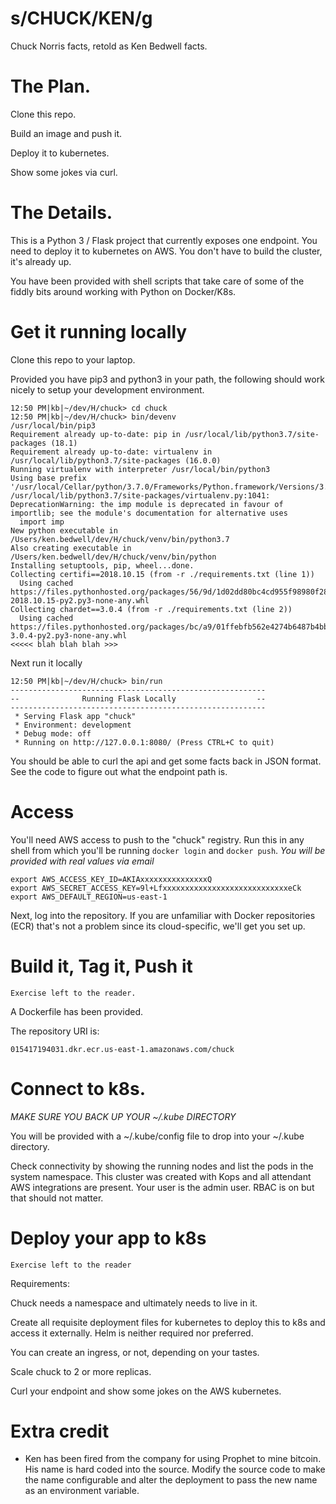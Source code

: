 

# s/CHUCK/KEN/g

Chuck Norris facts, retold as Ken Bedwell facts.


# The Plan.

Clone this repo.

Build an image and push it.

Deploy it to kubernetes.

Show some jokes via curl.


# The Details.

This is a Python 3 / Flask project that currently exposes one endpoint.  You need to deploy it to kubernetes on AWS.  You don't have to build the cluster, it's already up.

You have been provided with shell scripts that take care of some of the fiddly bits around working with Python on Docker/K8s.


# Get it running locally

Clone this repo to your laptop.

Provided you have pip3 and python3 in your path, the following should work nicely to setup your development environment.

```
12:50 PM|kb|~/dev/H/chuck> cd chuck
12:50 PM|kb|~/dev/H/chuck> bin/devenv
/usr/local/bin/pip3
Requirement already up-to-date: pip in /usr/local/lib/python3.7/site-packages (18.1)
Requirement already up-to-date: virtualenv in /usr/local/lib/python3.7/site-packages (16.0.0)
Running virtualenv with interpreter /usr/local/bin/python3
Using base prefix '/usr/local/Cellar/python/3.7.0/Frameworks/Python.framework/Versions/3.7'
/usr/local/lib/python3.7/site-packages/virtualenv.py:1041: DeprecationWarning: the imp module is deprecated in favour of importlib; see the module's documentation for alternative uses
  import imp
New python executable in /Users/ken.bedwell/dev/H/chuck/venv/bin/python3.7
Also creating executable in /Users/ken.bedwell/dev/H/chuck/venv/bin/python
Installing setuptools, pip, wheel...done.
Collecting certifi==2018.10.15 (from -r ./requirements.txt (line 1))
  Using cached https://files.pythonhosted.org/packages/56/9d/1d02dd80bc4cd955f98980f28c5ee2200e1209292d5f9e9cc8d030d18655/certifi-2018.10.15-py2.py3-none-any.whl
Collecting chardet==3.0.4 (from -r ./requirements.txt (line 2))
  Using cached https://files.pythonhosted.org/packages/bc/a9/01ffebfb562e4274b6487b4bb1ddec7ca55ec7510b22e4c51f14098443b8/chardet-3.0.4-py2.py3-none-any.whl
<<<<< blah blah blah >>>

```


Next run it locally

```
12:50 PM|kb|~/dev/H/chuck> bin/run
---------------------------------------------------------
--              Running Flask Locally                  --
---------------------------------------------------------
 * Serving Flask app "chuck"
 * Environment: development
 * Debug mode: off
 * Running on http://127.0.0.1:8080/ (Press CTRL+C to quit)
```

You should be able to curl the api and get some facts back in JSON format.  See the code to figure out what the endpoint path is.


# Access

You'll need AWS access to push to the "chuck" registry.
Run this in any shell from which you'll be running `docker login` and `docker push`.  *You will be provided with real values via email*

```
export AWS_ACCESS_KEY_ID=AKIAxxxxxxxxxxxxxxxQ
export AWS_SECRET_ACCESS_KEY=9l+LfxxxxxxxxxxxxxxxxxxxxxxxxxxxxeCk
export AWS_DEFAULT_REGION=us-east-1
```


Next, log into the repository.  If you are unfamiliar with Docker repositories (ECR) that's not a problem since its cloud-specific, we'll get you set up.


# Build it, Tag it, Push it

```
Exercise left to the reader.
```

A Dockerfile has been provided.

The repository URI is:

```
015417194031.dkr.ecr.us-east-1.amazonaws.com/chuck
```


# Connect to k8s.

*MAKE SURE YOU BACK UP YOUR ~/.kube DIRECTORY*

You will be provided with a ~/.kube/config file to drop into your ~/.kube directory.

Check connectivity by showing the running nodes and list the pods in the system namespace.  This cluster was created with Kops and all attendant AWS integrations are present.  Your user is the admin user.  RBAC is on but that should not matter.


# Deploy your app to k8s

```
Exercise left to the reader
```

Requirements:

Chuck needs a namespace and ultimately needs to live in it.

Create all requisite deployment files for kubernetes to deploy this to k8s and access it externally.  Helm is neither required nor preferred.

You can create an ingress, or not, depending on your tastes.

Scale chuck to 2 or more replicas.

Curl your endpoint and show some jokes on the AWS kubernetes.


# Extra credit

- Ken has been fired from the company for using Prophet to mine bitcoin.  His name is hard coded into the source.  Modify the source code to make the name configurable and alter the deployment to pass the new name as an environment variable.




